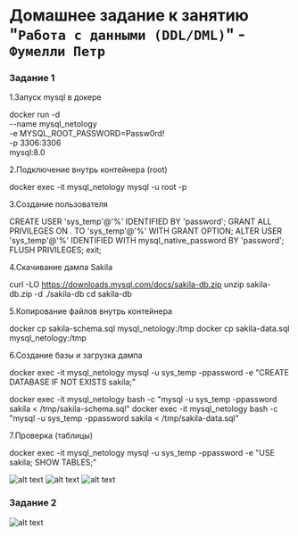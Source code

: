 # Домашнее задание к занятию "`Работа с данными (DDL/DML)`" - `Фумелли Петр`

### Задание 1

1.Запуск mysql в докере

docker run -d \
--name mysql_netology \
-e MYSQL_ROOT_PASSWORD=Passw0rd! \
-p 3306:3306 \
mysql:8.0

2.Подключение внутрь контейнера (root)

docker exec -it mysql_netology mysql -u root -p

3.Cоздание пользователя

CREATE USER 'sys_temp'@'%' IDENTIFIED BY 'password';
GRANT ALL PRIVILEGES ON *.* TO 'sys_temp'@'%' WITH GRANT OPTION;
ALTER USER 'sys_temp'@'%' IDENTIFIED WITH mysql_native_password BY 'password';
FLUSH PRIVILEGES;
exit;

4.Cкачивание дампа Sakila

curl -LO <https://downloads.mysql.com/docs/sakila-db.zip>
unzip sakila-db.zip -d ./sakila-db
cd sakila-db

5.Копирование файлов внутрь контейнера

docker cp sakila-schema.sql mysql_netology:/tmp
docker cp sakila-data.sql mysql_netology:/tmp

6.Создание базы и загрузка дампа

docker exec -it mysql_netology mysql -u sys_temp -ppassword -e "CREATE DATABASE IF NOT EXISTS sakila;"

docker exec -it mysql_netology bash -c "mysql -u sys_temp -ppassword sakila < /tmp/sakila-schema.sql"
docker exec -it mysql_netology bash -c "mysql -u sys_temp -ppassword sakila < /tmp/sakila-data.sql"

7.Проверка (таблицы)

docker exec -it mysql_netology mysql -u sys_temp -ppassword -e "USE sakila; SHOW TABLES;"

![alt text](https://github.com/username/reponame/blob/branch/path/image.png)
![alt text](https://github.com/username/reponame/blob/branch/path/image.png)
![alt text](https://github.com/username/reponame/blob/branch/path/image.png)

### Задание 2

![alt text](https://github.com/username/reponame/blob/branch/path/image.png)
